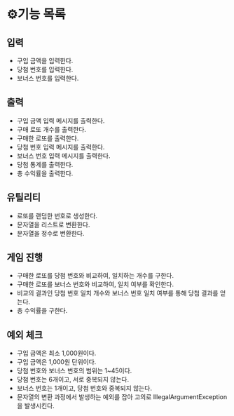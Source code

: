 # ⚙️기능 목록

## 입력

- 구입 금액을 입력한다.
- 당첨 번호를 입력한다.
- 보너스 번호를 입력한다.

## 출력

- 구입 금액 입력 메시지를 출력한다.
- 구매 로또 개수를 출력한다.
- 구매한 로또를 출력한다.
- 당첨 번호 입력 메시지를 출력한다.
- 보너스 번호 입력 메시지를 출력한다.
- 당첨 통계를 출력한다.
- 총 수익률을 출력한다.

## 유틸리티

- 로또를 랜덤한 번호로 생성한다.
- 문자열을 리스트로 변환한다.
- 문자열을 정수로 변환한다.

## 게임 진행

- 구매한 로또를 당첨 번호와 비교하여, 일치하는 개수를 구한다.
- 구매한 로또를 보너스 번호와 비교하여, 일치 여부를 확인한다.
- 비교의 결과인 당첨 번호 일치 개수와 보너스 번호 일치 여부를 통해 당첨 결과를 얻는다.
- 총 수익률을 구한다.

## 예외 체크

- 구입 금액은 최소 1,000원이다.
- 구입 금액은 1,000원 단위이다.
- 당첨 번호와 보너스 번호의 범위는 1~45이다.
- 당첨 번호는 6개이고, 서로 중복되지 않는다.
- 보너스 번호는 1개이고, 당첨 번호와 중복되지 않는다.
- 문자열의 변환 과정에서 발생하는 예외를 잡아 고의로 IllegalArgumentException을 발생시킨다.